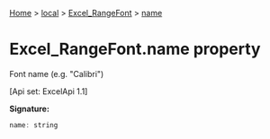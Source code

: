 [Home](./index) &gt; [local](local.md) &gt; [Excel\_RangeFont](local.excel_rangefont.md) &gt; [name](local.excel_rangefont.name.md)

# Excel\_RangeFont.name property

Font name (e.g. "Calibri") 

 \[Api set: ExcelApi 1.1\]

**Signature:**
```javascript
name: string
```
